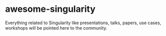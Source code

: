 # awesome-singularity
Everything related to Singularity like presentations, talks, papers, use cases, workshops will be pointed here to the community.
